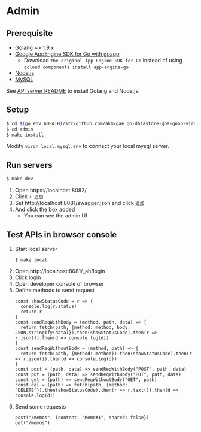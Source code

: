 # Admin

## Prerequisite

- [Golang](https://golang.org/) ~> 1.9.x
- [Google AppEngine SDK for Go with goapp](https://cloud.google.com/appengine/docs/standard/go/download)
    - Download `the original App Engine SDK for Go` instead of using `gcloud components install app-engine-go`
- [Node.js](https://nodejs.org/)
- [MySQL](https://www.mysql.com/)

See [API server README](../api/README.md) to install Golang and Node.js.

## Setup

```bash
$ cd $(go env GOPATH)/src/github.com/akm/gae_go-datastore-goa-goon-viron-react-redux-example
$ cd admin
$ make install
```

Modify `viron_local.mysql.env` to connect your local mysql server.

## Run servers

```bash
$ make dev
```

1. Open https://localhost:8082/
2. Click `+ 追加`
3. Set http://localhost:8081/swagger.json and click `追加`
4. And click the box added
   - You can see the admin UI

## Test APIs in browser console

1. Start local server
    ```
    $ make local
    ```
1. Open http://localhost:8081/_ah/login
1. Click login
1. Open developer console of browser
1. Define methods to send request
    ```
    const showStatusCode = r => {
      console.log(r.status)
      return r
    }
    const sendReqWithBody = (method, path, data) => {
      return fetch(path, {method: method, body: JSON.stringify(data)}).then(showStatusCode).then(r => r.json()).then(d => console.log(d))
    }
    const sendReqWithoutBody = (method, path) => {
      return fetch(path, {method: method}).then(showStatusCode).then(r => r.json()).then(d => console.log(d))
    }
    const post = (path, data) => sendReqWithBody("POST", path, data)
    const put = (path, data) => sendReqWithBody("PUT", path, data)
    const get = (path) => sendReqWithoutBody("GET", path)
    const del = (path) => fetch(path, {method: "DELETE"}).then(showStatusCode).then(r => r.text()).then(d => console.log(d))
    ```
1. Send some requests
   ```
   post("/memos", {content: "Memo#1", shared: false})
   get("/memos")
   ```
